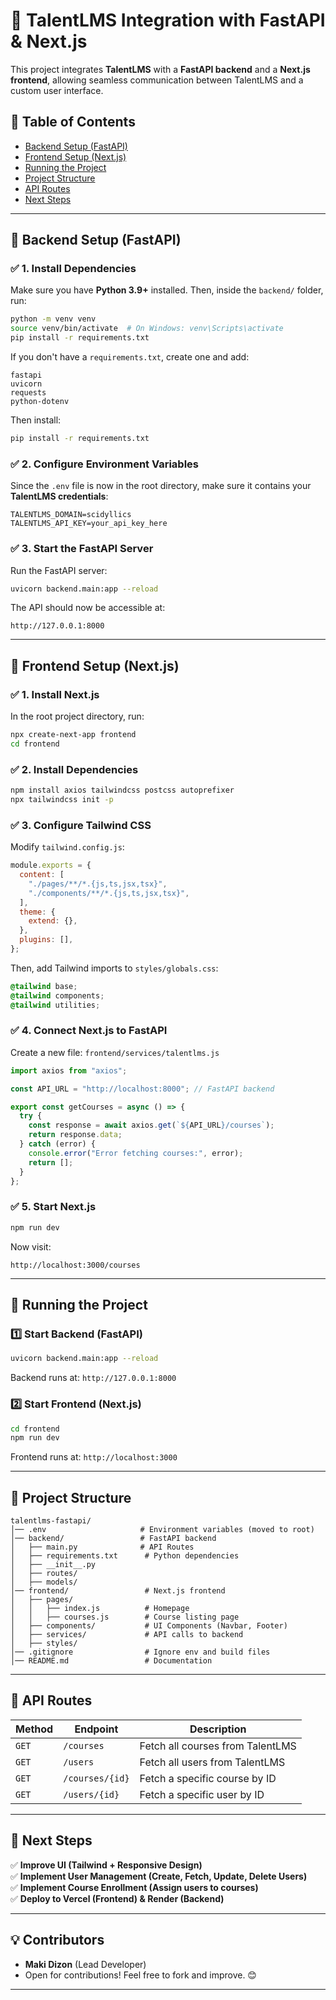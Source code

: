 # 🚀 TalentLMS Integration with FastAPI & Next.js

This project integrates **TalentLMS** with a **FastAPI backend** and a **Next.js frontend**, allowing seamless communication between TalentLMS and a custom user interface.

## 📌 Table of Contents
- [Backend Setup (FastAPI)](#-backend-setup-fastapi)
- [Frontend Setup (Next.js)](#-frontend-setup-nextjs)
- [Running the Project](#-running-the-project)
- [Project Structure](#-project-structure)
- [API Routes](#-api-routes)
- [Next Steps](#-next-steps)

---

## 🔧 Backend Setup (FastAPI)
### ✅ **1. Install Dependencies**
Make sure you have **Python 3.9+** installed. Then, inside the `backend/` folder, run:

```bash
python -m venv venv
source venv/bin/activate  # On Windows: venv\Scripts\activate
pip install -r requirements.txt
```

If you don't have a `requirements.txt`, create one and add:
```
fastapi
uvicorn
requests
python-dotenv
```
Then install:
```bash
pip install -r requirements.txt
```

### ✅ **2. Configure Environment Variables**
Since the `.env` file is now in the root directory, make sure it contains your **TalentLMS credentials**:
```
TALENTLMS_DOMAIN=scidyllics
TALENTLMS_API_KEY=your_api_key_here
```

### ✅ **3. Start the FastAPI Server**
Run the FastAPI server:
```bash
uvicorn backend.main:app --reload
```
The API should now be accessible at:
```
http://127.0.0.1:8000
```

---

## 🎨 Frontend Setup (Next.js)
### ✅ **1. Install Next.js**
In the root project directory, run:
```bash
npx create-next-app frontend
cd frontend
```

### ✅ **2. Install Dependencies**
```bash
npm install axios tailwindcss postcss autoprefixer
npx tailwindcss init -p
```

### ✅ **3. Configure Tailwind CSS**
Modify `tailwind.config.js`:
```javascript
module.exports = {
  content: [
    "./pages/**/*.{js,ts,jsx,tsx}",
    "./components/**/*.{js,ts,jsx,tsx}",
  ],
  theme: {
    extend: {},
  },
  plugins: [],
};
```
Then, add Tailwind imports to `styles/globals.css`:
```css
@tailwind base;
@tailwind components;
@tailwind utilities;
```

### ✅ **4. Connect Next.js to FastAPI**
Create a new file: `frontend/services/talentlms.js`
```javascript
import axios from "axios";

const API_URL = "http://localhost:8000"; // FastAPI backend

export const getCourses = async () => {
  try {
    const response = await axios.get(`${API_URL}/courses`);
    return response.data;
  } catch (error) {
    console.error("Error fetching courses:", error);
    return [];
  }
};
```

### ✅ **5. Start Next.js**
```bash
npm run dev
```
Now visit:
```
http://localhost:3000/courses
```

---

## 🚀 Running the Project

### **1️⃣ Start Backend (FastAPI)**
```bash
uvicorn backend.main:app --reload
```
Backend runs at: `http://127.0.0.1:8000`

### **2️⃣ Start Frontend (Next.js)**
```bash
cd frontend
npm run dev
```
Frontend runs at: `http://localhost:3000`

---

## 📂 Project Structure
```
talentlms-fastapi/
│── .env                     # Environment variables (moved to root)
│── backend/                 # FastAPI backend
│   ├── main.py              # API Routes
│   ├── requirements.txt      # Python dependencies
│   ├── __init__.py
│   ├── routes/
│   ├── models/
│── frontend/                 # Next.js frontend
│   ├── pages/
│   │   ├── index.js          # Homepage
│   │   ├── courses.js        # Course listing page
│   ├── components/           # UI Components (Navbar, Footer)
│   ├── services/             # API calls to backend
│   ├── styles/
│── .gitignore                # Ignore env and build files
│── README.md                 # Documentation
```

---

## 📌 API Routes
| **Method** | **Endpoint**       | **Description** |
|-----------|----------------|--------------|
| `GET`    | `/courses`      | Fetch all courses from TalentLMS |
| `GET`    | `/users`        | Fetch all users from TalentLMS |
| `GET`    | `/courses/{id}` | Fetch a specific course by ID |
| `GET`    | `/users/{id}`   | Fetch a specific user by ID |

---

## 🎯 Next Steps
✅ **Improve UI (Tailwind + Responsive Design)**  
✅ **Implement User Management (Create, Fetch, Update, Delete Users)**  
✅ **Implement Course Enrollment (Assign users to courses)**  
✅ **Deploy to Vercel (Frontend) & Render (Backend)**  

---

## 💡 Contributors
- **Maki Dizon** (Lead Developer)
- Open for contributions! Feel free to fork and improve. 😊

---



